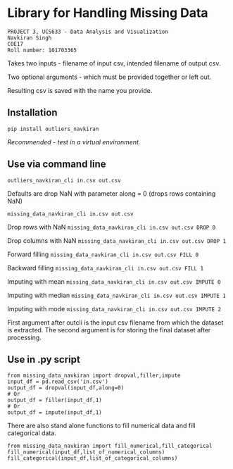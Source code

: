 # Library for Handling Missing Data

```
PROJECT 3, UCS633 - Data Analysis and Visualization
Navkiran Singh  
COE17
Roll number: 101703365
```

Takes two inputs - filename of input csv, intended filename of output csv. 

Two optional arguments - which must be provided together or left out.


Resulting csv is saved with the name you provide. 


## Installation
`pip install outliers_navkiran`

*Recommended - test in a virtual environment.* 

## Use via command line
`outliers_navkiran_cli in.csv out.csv`

Defaults are drop NaN with parameter along = 0 (drops rows containing NaN)
 
`missing_data_navkiran_cli in.csv out.csv`

Drop rows with NaN
`missing_data_navkiran_cli in.csv out.csv DROP 0` 

Drop columns with NaN
`missing_data_navkiran_cli in.csv out.csv DROP 1`

Forward filling
`missing_data_navkiran_cli in.csv out.csv FILL 0`

Backward filling
`missing_data_navkiran_cli in.csv out.csv FILL 1`

Imputing with mean
`missing_data_navkiran_cli in.csv out.csv IMPUTE 0`

Imputing with median
`missing_data_navkiran_cli in.csv out.csv IMPUTE 1`

Imputing with mode
`missing_data_navkiran_cli in.csv out.csv IMPUTE 2`

First argument after outcli is the input csv filename from which the dataset is extracted. The second argument is for storing the final dataset after processing.

## Use in .py script
```
from missing_data_navkiran import dropval,filler,impute
input_df = pd.read_csv('in.csv')
output_df = dropval(input_df,along=0)
# Or
output_df = filler(input_df,1)
# Or
output_df = impute(input_df,1)
```

There are also stand alone functions to fill numerical data and fill categorical data.

```
from missing_data_navkiran import fill_numerical,fill_categorical
fill_numerical(input_df,list_of_numerical_columns)
fill_categorical(input_df,list_of_categorical_columns)
```

